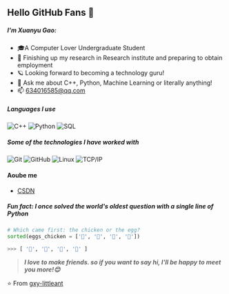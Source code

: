 ## Hello GitHub Fans 👋


#####  I'm Xuanyu Gao:

- 🎓A Computer Lover Undergraduate Student
- :test_tube: Finishing up my research in Research institute and preparing to obtain employment
- 🪐 Looking forward to becoming a technology guru!
- :speech_balloon: Ask me about C++, Python, Machine Learning or literally anything!
- :mailbox: 634016585@qq.com

##### Languages I use

![C++](https://img.shields.io/badge/-C++-000000?style=flat&logo=c%2B%2B)
![Python](https://img.shields.io/badge/-Python-000000?style=flat&logo=python)
![SQL](https://img.shields.io/badge/-SQL-000000?style=flat&logo=postgresql)

##### Some of the technologies I have worked with

![Git](https://img.shields.io/badge/-Git-222222?style=flat&logo=git&logoColor=F05032)
![GitHub](https://img.shields.io/badge/-GitHub-222222?style=flat&logo=github&logoColor=181717)
![Linux](https://img.shields.io/badge/-Linux-222222?style=flat&logo=linux&logoColor=FCC624)
![TCP/IP](https://img.shields.io/badge/-TCP/IP-222222?style=flat&logo=cisco&logoColor=white)


#### Aoube me
- [CSDN](https://blog.csdn.net/little___ant?spm=1000.2115.3001.5343)

##### Fun fact: I once solved the world's oldest question with a single line of Python
<!-- wi*quL3fcV -->

```Python
# Which came first: the chicken or the egg?
sorted(eggs_chicken = ['🥚', '🐣', '🐥', '🐔'])

>>> [ '🐔', '🐣', '🐥', '🥚' ]
```

> ***I love to make friends. so if you want to say hi, I'll be happy to meet you more!😊***

⭐️ From [gxy-littleant](https://github.com/gxy-littleant)
